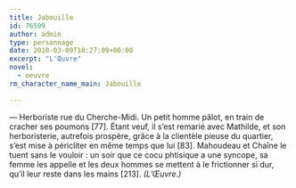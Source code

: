 ```yaml
---
title: Jabouille
id: 76599
author: admin
type: personnage
date: 2010-03-09T10:27:09+00:00
excerpt: "L'Œuvre"
novel:
  - oeuvre
rm_character_name_main: Jabouille

---
```

— Herboriste rue du Cherche-Midi. Un petit homme pâlot, en train de cracher ses poumons [77]. Étant veuf, il s&rsquo;est remarié avec Mathilde, et son herboristerie, autrefois prospère, grâce à la clientèle pieuse du quartier, s&rsquo;est mise à péricliter en même temps que lui [83]. Mahoudeau et Chaîne le tuent sans le vouloir : un soir que ce cocu phtisique a une syncope, sa femme les appelle et les deux hommes se mettent à le frictionner si dur, qu&rsquo;il leur reste dans les mains [213]. _(L&rsquo;Œuvre.)_